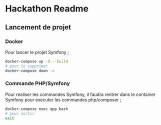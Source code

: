# Hackathon Readme

## Lancement de projet

### Docker

Pour lancer le projet Symfony ;

```bash
docker-compose up -d --build
# pour le supprimer
docker-compose down -v
```

### Commande PHP/Symfony

Pour realiser les commandes Symfony, il faudra rentrer dans le container Symfony pour executer les commandes php/composer ;

```bash
docker-compose exec app bash
# pour sortir
exit
```
